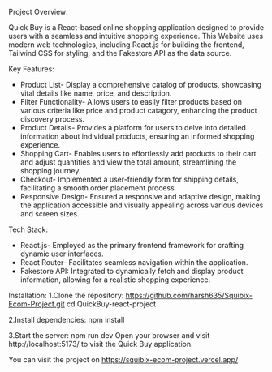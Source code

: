 Project Overview:

Quick Buy is a React-based online shopping application designed to provide users with a seamless and intuitive shopping experience.
This Website uses modern web technologies, including React.js for building the frontend, Tailwind CSS for styling, and the Fakestore API as the data source.

Key Features:
- Product List- Display a comprehensive catalog of products, showcasing vital details like name, price, and description.
- Filter Functionality- Allows users to easily filter products based on various criteria like price and product catagory, enhancing the product discovery process.
- Product Details- Provides a platform for users to delve into detailed information about individual products, ensuring an informed shopping experience.
- Shopping Cart- Enables users to effortlessly add products to their cart and adjust quantities and view the total amount, streamlining the shopping journey.
- Checkout- Implemented a user-friendly form for shipping details, facilitating a smooth order placement process.
- Responsive Design- Ensured a responsive and adaptive design, making the application accessible and visually appealing across various devices and screen sizes.

 Tech Stack:
- React.js- Employed as the primary frontend framework for crafting dynamic user interfaces.
- React Router- Facilitates seamless navigation within the application.
- Fakestore API: Integrated to dynamically fetch and display product information, allowing for a realistic shopping experience.

Installation:
1.Clone the repository:
https://github.com/harsh635/Squibix-Ecom-Project.git
cd QuickBuy-react-project

2.Install dependencies:
npm install

3.Start the server:
npm run dev
Open your browser and visit http://localhost:5173/ to visit the Quick Buy application.

You can visit the project on https://squibix-ecom-project.vercel.app/
